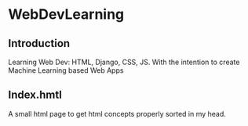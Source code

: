 # WebDevLearning

## Introduction

Learning Web Dev: HTML, Django, CSS, JS. With the intention to create Machine Learning based Web Apps

## Index.hmtl 

A small html page to get html concepts properly sorted in my head.
